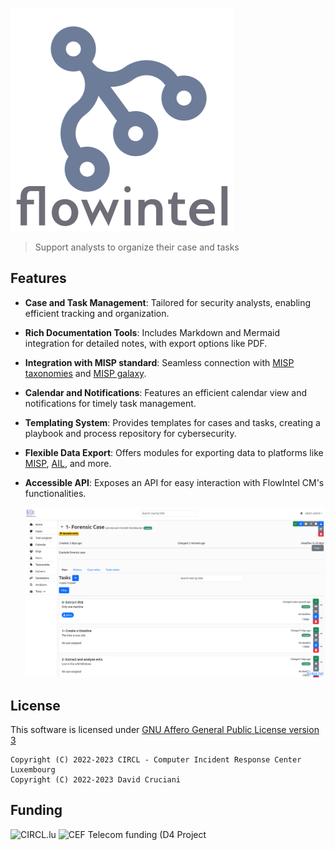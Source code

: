 <a id="flowintel"></a>

![](images/flowintel.png)

> Support analysts to organize their case and tasks

## Features

- **Case and Task Management**: Tailored for security analysts, enabling efficient tracking and organization.

- **Rich Documentation Tools**: Includes Markdown and Mermaid integration for detailed notes, with export options like PDF.

- **Integration with MISP standard**: Seamless connection with [MISP taxonomies](https://github.com/MISP/misp-taxonomies) and [MISP galaxy](https://www.misp-galaxy.org/).

- **Calendar and Notifications**: Features an efficient calendar view and notifications for timely task management.

- **Templating System**: Provides templates for cases and tasks, creating a playbook and process repository for cybersecurity.

- **Flexible Data Export**: Offers modules for exporting data to platforms like [MISP](https://www.misp-project.org/), [AIL](https://www.ail-project.org/), and more.

- **Accessible API**: Exposes an API for easy interaction with FlowIntel CM's functionalities.
  
  ![task-management](images/case_example.png)

## License

This software is licensed under [GNU Affero General Public License version 3](http://www.gnu.org/licenses/agpl-3.0.html)

```
Copyright (C) 2022-2023 CIRCL - Computer Incident Response Center Luxembourg
Copyright (C) 2022-2023 David Cruciani
```

## Funding

![CIRCL.lu](https://www.circl.lu/assets/images/logo.png)
![CEF Telecom funding (D4 Project](https://www.misp-project.org/assets/images/en_cef.png)

